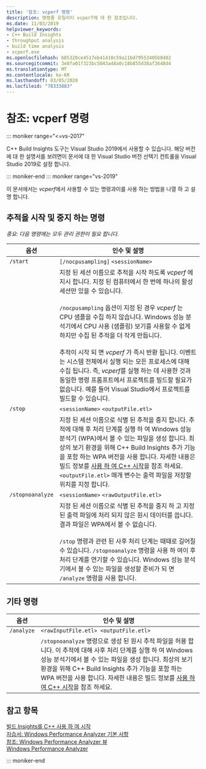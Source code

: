 ```yaml
---
title: '참조: vcperf 명령'
description: 명령줄 유틸리티 vcperf에 대 한 참조입니다.
ms.date: 11/03/2019
helpviewer_keywords:
- C++ Build Insights
- throughput analysis
- build time analysis
- vcperf.exe
ms.openlocfilehash: b85320ce4517eb41410c59a11bd79553405b8402
ms.sourcegitcommit: 3e8fa01f323bc5043a48a0c18b855d38af3648d4
ms.translationtype: MT
ms.contentlocale: ko-KR
ms.lasthandoff: 03/05/2020
ms.locfileid: "78333883"
---
```

# <a name="reference-vcperf-commands"></a>참조: vcperf 명령

::: moniker range="<=vs-2017"

C++ Build Insights 도구는 Visual Studio 2019에서 사용할 수 있습니다. 해당 버전에 대 한 설명서를 보려면이 문서에 대 한 Visual Studio 버전 선택기 컨트롤을 Visual Studio 2019로 설정 합니다.

::: moniker-end
::: moniker range="vs-2019"

이 문서에서는 *vcperf*에서 사용할 수 있는 명령과이를 사용 하는 방법을 나열 하 고 설명 합니다.

## <a name="commands-to-start-and-stop-traces"></a>추적을 시작 및 중지 하는 명령

*중요: 다음 명령에는 모두 관리 권한이 필요 합니다.*

| 옵션           | 인수 및 설명 |
|------------------|---------------------------|
| `/start`         | `[/nocpusampling]` `<sessionName>` |
|                  | 지정 된 세션 이름으로 추적을 시작 하도록 *vcperf* 에 지시 합니다. 지정 된 컴퓨터에서 한 번에 하나의 활성 세션만 있을 수 있습니다. <br/><br/> `/nocpusampling` 옵션이 지정 된 경우 *vcperf* 는 CPU 샘플을 수집 하지 않습니다. Windows 성능 분석기에서 CPU 사용 (샘플링) 보기를 사용할 수 없게 하지만 수집 된 추적을 더 작게 만듭니다. <br/><br/> 추적이 시작 되 면 *vcperf* 가 즉시 반환 됩니다. 이벤트는 시스템 전체에서 실행 되는 모든 프로세스에 대해 수집 됩니다. 즉, *vcperf*를 실행 하는 데 사용한 것과 동일한 명령 프롬프트에서 프로젝트를 빌드할 필요가 없습니다. 예를 들어 Visual Studio에서 프로젝트를 빌드할 수 있습니다. |
| `/stop`          | `<sessionName>` `<outputFile.etl>` |
|                  | 지정 된 세션 이름으로 식별 된 추적을 중지 합니다. 추적에 대해 후 처리 단계를 실행 하 여 Windows 성능 분석기 (WPA)에서 볼 수 있는 파일을 생성 합니다. 최상의 보기 환경을 위해 C++ Build Insights 추가 기능을 포함 하는 WPA 버전을 사용 합니다. 자세한 내용은 빌드 정보를 [사용 하 여 C++ 시작](/cpp/build-insights/get-started-with-cpp-build-insights)을 참조 하세요. `<outputFile.etl>` 매개 변수는 출력 파일을 저장할 위치를 지정 합니다. |
| `/stopnoanalyze` | `<sessionName>` `<rawOutputFile.etl>` |
|                  | 지정 된 세션 이름으로 식별 된 추적을 중지 하 고 지정 된 출력 파일에 처리 되지 않은 원시 데이터를 씁니다. 결과 파일은 WPA에서 볼 수 없습니다. <br/><br/> `/stop` 명령과 관련 된 사후 처리 단계는 때때로 길어질 수 있습니다. `/stopnoanalyze` 명령을 사용 하 여이 후 처리 단계를 연기할 수 있습니다. Windows 성능 분석기에서 볼 수 있는 파일을 생성할 준비가 되 면 `/analyze` 명령을 사용 합니다. |

## <a name="miscellaneous-commands"></a>기타 명령

| 옵션     | 인수 및 설명 |
|------------|---------------------------|
| `/analyze` | `<rawInputFile.etl> <outputFile.etl>` |
|            | `/stopnoanalyze` 명령으로 생성 된 원시 추적 파일을 허용 합니다. 이 추적에 대해 사후 처리 단계를 실행 하 여 Windows 성능 분석기에서 볼 수 있는 파일을 생성 합니다. 최상의 보기 환경을 위해 C++ Build Insights 추가 기능을 포함 하는 WPA 버전을 사용 합니다. 자세한 내용은 빌드 정보를 [사용 하 여 C++ 시작](/cpp/build-insights/get-started-with-cpp-build-insights)을 참조 하세요. |

## <a name="see-also"></a>참고 항목

[빌드 Insights를 C++ 사용 하 여 시작](/cpp/build-insights/get-started-with-cpp-build-insights)\
[자습서: Windows Performance Analyzer 기본 사항](/cpp/build-insights/tutorials/wpa-basics)\
[참조: Windows Performance Analyzer 뷰](wpa-views.md)\
[Windows Performance Analyzer](/windows-hardware/test/wpt/windows-performance-analyzer)

::: moniker-end

